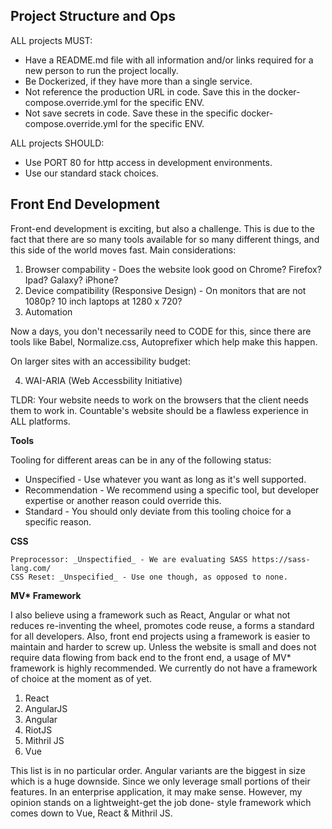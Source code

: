 
## Project Structure and Ops

ALL projects MUST:
  * Have a README.md file with all information and/or links required for a new person to run the project locally.
  * Be Dockerized, if they have more than a single service.
  * Not reference the production URL in code. Save this in the docker-compose.override.yml for the specific ENV.
  * Not save secrets in code. Save these in the specific docker-compose.override.yml for the specific ENV.

ALL projects SHOULD:
  * Use PORT 80 for http access in development environments.
  * Use our standard stack choices.
  
## Front End Development
 
  Front-end development is exciting, but also a challenge. This is due to the fact that there are so many tools available for   so many different things, and this side of the world moves fast. Main considerations:
  
  1. Browser compability - Does the website look good on Chrome? Firefox? Ipad? Galaxy? iPhone?
  2. Device compatibility (Responsive Design) - On monitors that are not 1080p? 10 inch laptops at 1280 x 720?
  3. Automation
  
   
  
Now a days, you don't necessarily need to CODE for this, since there are tools like Babel, Normalize.css, Autoprefixer which help make this happen.

On larger sites with an accessibility budget:

 4. WAI-ARIA (Web Accessbility Initiative)

TLDR: Your website needs to work on the browsers that the client needs them to work in. Countable's website should be a flawless experience in ALL platforms.

 **Tools**
 
Tooling for different areas can be in any of the following status:
  * Unspecified - Use whatever you want as long as it's well supported.
  * Recommendation - We recommend using a specific tool, but developer expertise or another reason could override this.
  * Standard - You should only deviate from this tooling choice for a specific reason.

  **CSS**
  
    Preprocessor: _Unspectified_ - We are evaluating SASS https://sass-lang.com/
    CSS Reset: _Unspecified_ - Use one though, as opposed to none.
    
    
  **MV\* Framework**
  
  I also believe using a framework such as React, Angular or what not reduces re-inventing the wheel, promotes code reuse, a forms a standard for all developers. Also, front end projects using a framework is easier to maintain and harder to screw up. Unless the website is small and does not require data flowing from back end to the front end, a usage of MV* framework is highly recommended. We currently do not have a framework of choice at the moment as of yet.
  
  1. React
  2. AngularJS
  3. Angular
  4. RiotJS
  5. Mithril JS
  6. Vue
  
  This list is in no particular order. Angular variants are the biggest in size which is a huge downside. Since we only leverage small portions of their features. In an enterprise application, it may make sense. However, my opinion stands on a lightweight-get the job done- style framework which comes down to Vue, React & Mithril JS.
 
